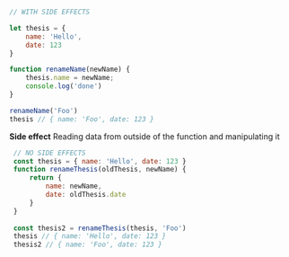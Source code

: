 ```javascript
// WITH SIDE EFFECTS

let thesis = {
	name: 'Hello',
	date: 123
}

function renameName(newName) {
	thesis.name = newName;
	console.log('done')
}

renameName('Foo')
thesis // { name: 'Foo', date: 123 }
```

**Side effect** Reading data from outside of the function and manipulating it

```javascript
 // NO SIDE EFFECTS
 const thesis = { name: 'Hello', date: 123 }
 function renameThesis(oldThesis, newName) {
	 return {
		 name: newName,
		 date: oldThesis.date
	 }
 }
 
 const thesis2 = renameThesis(thesis, 'Foo')
 thesis // { name: 'Hello', date: 123 }
 thesis2 // { name: 'Foo', date: 123 }
```

